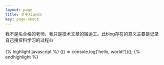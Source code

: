```yaml
---
layout: page
title: 关于Xianda
key: page-about
---
```


我不是名合格的老师，我只是技术文章的搬运工。此blog存在的意义主要是记录自己搜资料学习的过程:+1:

{% highlight javascript %}
(() => console.log('hello, world!'))();
{% endhighlight %}
